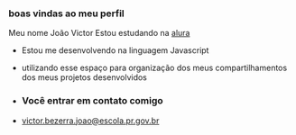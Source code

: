 ### boas vindas ao meu perfil 

Meu nome João Victor
Estou estudando na [alura](https://www.alura.com.br)
- Estou me desenvolvendo na linguagem Javascript
- utilizando esse espaço para organização dos meus compartilhamentos dos meus projetos desenvolvidos

- ### Você entrar em contato comigo

- victor.bezerra.joao@escola.pr.gov.br
